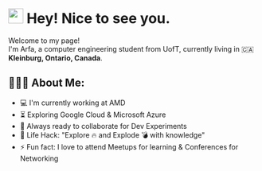 <h1><img src="https://emojis.slackmojis.com/emojis/images/1531849430/4246/blob-sunglasses.gif?1531849430" width="30"/> Hey! Nice to see you.</h1>


<p>Welcome to my page! </br> I'm Arfa, a computer engineering student from UofT, currently living in 🇨🇦 <b> Kleinburg, Ontario, Canada</b>. </p>

<h2 align="left">👨🏻‍💻 About Me:</h2>

- :computer: I'm currently working at AMD
- :hourglass_flowing_sand:  Exploring Google Cloud & Microsoft Azure
- :rocket: Always ready to collaborate for Dev Experiments
- :dart: Life Hack: "Explore :fire: and Explode :bomb: with knowledge" 
- :zap: Fun fact: I love to attend Meetups for learning & Conferences for Networking<br>

<!---
ArfaSaif/ArfaSaif is a ✨ special ✨ repository because its `README.md` (this file) appears on your GitHub profile.
You can click the Preview link to take a look at your changes.
--->
